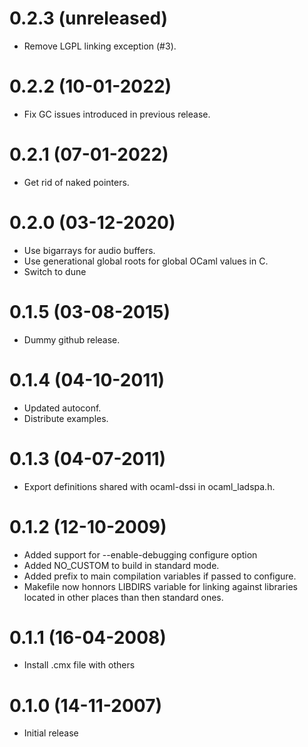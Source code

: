 0.2.3 (unreleased)
=====
- Remove LGPL linking exception (#3).

0.2.2 (10-01-2022)
=====
* Fix GC issues introduced in previous release.

0.2.1 (07-01-2022)
======
* Get rid of naked pointers.

0.2.0 (03-12-2020)
=====
* Use bigarrays for audio buffers.
* Use generational global roots for global OCaml values in C.
* Switch to dune

0.1.5 (03-08-2015)
=====
* Dummy github release.

0.1.4 (04-10-2011)
=====
* Updated autoconf.
* Distribute examples.

0.1.3 (04-07-2011)
=====
* Export definitions shared with ocaml-dssi in ocaml_ladspa.h.

0.1.2 (12-10-2009)
=====
* Added support for --enable-debugging configure option
* Added NO_CUSTOM to build
  in standard mode.
* Added prefix to main compilation variables
  if passed to configure.
* Makefile now honnors LIBDIRS
  variable for linking against libraries
  located in other places than then standard
  ones.

0.1.1 (16-04-2008)
=====
* Install .cmx file with others

0.1.0 (14-11-2007)
=====
* Initial release
